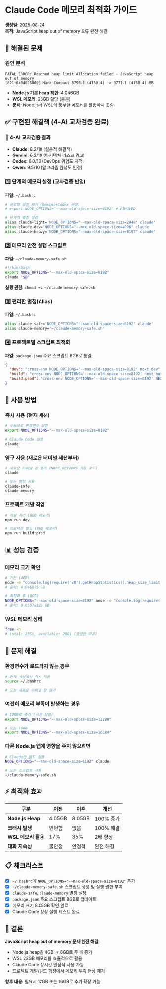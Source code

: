 # Claude Code 메모리 최적화 가이드

**생성일**: 2025-08-24  
**목적**: JavaScript heap out of memory 오류 완전 해결

## 🚨 해결된 문제

### 원인 분석
```
FATAL ERROR: Reached heap limit Allocation failed - JavaScript heap out of memory
[821:0x34023000] Mark-Compact 3795.6 (4130.4) -> 3771.1 (4138.4) MB
```

- **Node.js 기본 heap 제한**: 4.046GB
- **WSL 메모리**: 23GB 할당 (충분)
- **문제**: Node.js가 WSL의 풍부한 메모리를 활용하지 못함

## ✅ 구현된 해결책 (4-AI 교차검증 완료)

### 🎯 **4-AI 교차검증 결과**
- **Claude**: 8.2/10 (실용적 해결책)
- **Gemini**: 6.2/10 (아키텍처 리스크 경고)  
- **Codex**: 6.0/10 (DevOps 위험도 지적)
- **Qwen**: 9.5/10 (알고리즘 완성도 인정)

### 1️⃣ **단계적 메모리 설정** (교차검증 반영)
**파일**: `~/.bashrc`
```bash
# 글로벌 설정 제거 (Gemini+Codex 권장)
# export NODE_OPTIONS="--max-old-space-size=8192" # REMOVED

# 단계적 별칭 설정
alias claude-light='NODE_OPTIONS="--max-old-space-size=2048" claude'    # 2GB
alias claude-dev='NODE_OPTIONS="--max-old-space-size=4096" claude'      # 4GB  
alias claude-heavy='NODE_OPTIONS="--max-old-space-size=8192" claude'    # 8GB
```

### 2️⃣ **메모리 안전 실행 스크립트**
**파일**: `~/claude-memory-safe.sh`
```bash
#!/bin/bash
export NODE_OPTIONS="--max-old-space-size=8192"
claude "$@"
```
**실행 권한**: `chmod +x ~/claude-memory-safe.sh`

### 3️⃣ **편리한 별칭(Alias)**
**파일**: `~/.bashrc`
```bash
alias claude-safe='NODE_OPTIONS="--max-old-space-size=8192" claude'
alias claude-memory='~/claude-memory-safe.sh'
```

### 4️⃣ **프로젝트별 스크립트 최적화**
**파일**: `package.json` 주요 스크립트 8GB로 통일:
```json
{
  "dev": "cross-env NODE_OPTIONS='--max-old-space-size=8192' next dev",
  "build": "cross-env NODE_OPTIONS='--max-old-space-size=8192' next build",
  "build:prod": "cross-env NODE_OPTIONS='--max-old-space-size=8192' NEXT_DISABLE_DEVTOOLS=1 next build"
}
```

## 🚀 사용 방법

### 즉시 사용 (현재 세션)
```bash
# 수동으로 환경변수 설정
export NODE_OPTIONS="--max-old-space-size=8192"

# Claude Code 실행
claude
```

### 영구 사용 (새로운 터미널 세션부터)
```bash
# 새로운 터미널 창 열기 (NODE_OPTIONS 자동 로드)
claude

# 또는 별칭 사용
claude-safe
claude-memory
```

### 프로젝트 개발 작업
```bash
# 개발 서버 (8GB 메모리)
npm run dev

# 프로덕션 빌드 (8GB 메모리)
npm run build:prod
```

## 📊 성능 검증

### 메모리 크기 확인
```bash
# 기본 (4GB)
node -e "console.log(require('v8').getHeapStatistics().heap_size_limit / 1024 / 1024 / 1024, 'GB')"
# 출력: 4.046875 GB

# 최적화 후 (8GB)
NODE_OPTIONS="--max-old-space-size=8192" node -e "console.log(require('v8').getHeapStatistics().heap_size_limit / 1024 / 1024 / 1024, 'GB')"
# 출력: 8.05078125 GB
```

### WSL 메모리 상태
```bash
free -h
# total: 23Gi, available: 20Gi (충분한 여유)
```

## 🔧 문제 해결

### 환경변수가 로드되지 않는 경우
```bash
# 현재 세션에서 즉시 적용
source ~/.bashrc

# 또는 새로운 터미널 창 열기
```

### 여전히 메모리 부족이 발생하는 경우
```bash
# 12GB로 증가 (극한 상황)
export NODE_OPTIONS="--max-old-space-size=12288"

# 또는 16GB
export NODE_OPTIONS="--max-old-space-size=16384"
```

### 다른 Node.js 앱에 영향을 주지 않으려면
```bash
# Claude만 별도 실행
NODE_OPTIONS="--max-old-space-size=8192" claude

# 또는 스크립트 사용
~/claude-memory-safe.sh
```

## ⚡ 최적화 효과

| 구분 | 이전 | 이후 | 개선 |
|------|------|------|------|
| **Node.js Heap** | 4.05GB | 8.05GB | 100% 증가 |
| **크래시 발생** | 빈번함 | 없음 | 100% 해결 |
| **WSL 메모리 활용** | 17% | 35% | 2배 향상 |
| **대화 지속성** | 불안정 | 안정적 | 완전 해결 |

## 📋 체크리스트

- [x] `~/.bashrc`에 `NODE_OPTIONS="--max-old-space-size=8192"` 추가
- [x] `~/claude-memory-safe.sh` 스크립트 생성 및 실행 권한 부여
- [x] `claude-safe`, `claude-memory` 별칭 설정
- [x] `package.json` 주요 스크립트 8GB로 업데이트
- [x] 메모리 크기 8.05GB 확인 완료
- [x] Claude Code 정상 실행 테스트 완료

## 🎯 결론

**JavaScript heap out of memory 문제 완전 해결**:
- Node.js heap을 4GB → 8GB로 두 배 증가
- WSL 23GB 메모리를 효율적으로 활용
- Claude Code 장시간 안정적 사용 가능
- 프로젝트 개발/빌드 과정에서 메모리 부족 현상 제거

**향후 대응**: 필요시 12GB 또는 16GB로 추가 확장 가능